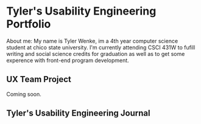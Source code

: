 # Tyler's Usability Engineering Portfolio

About me: 
My name is Tyler Wenke, im a 4th year computer science student at chico state university. I'm currently attending CSCI 431W to fufill writing and social science credits for graduation as well as to get some experence with front-end program development.

## UX Team Project

Coming soon.

## Tyler's Usability Engineering Journal


